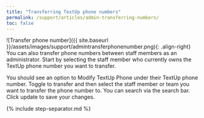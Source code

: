 ```yaml
---
title: "Transferring TextUp phone numbers"
permalink: /support/articles/admin-transferring-numbers/
toc: false
---
```


![Transfer phone number]({{ site.baseurl }}/assets/images/support/admintransferphonenumber.png){: .align-right} You can also transfer phone numbers between staff members as an administrator. Start by selecting the staff member who currently owns the TextUp phone number you want to transfer.

You should see an option to Modify TextUp Phone under their TextUp phone number. Toggle to transfer and then select the staff member or team you want to transfer the phone number to. You can search via the search bar. Click update to save your changes.

{% include step-separator.md %}
